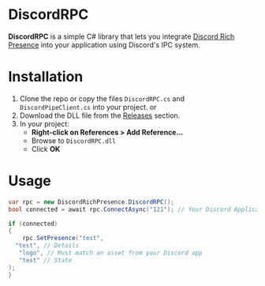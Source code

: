 # DiscordRPC
**DiscordRPC** is a simple C# library that lets you integrate [Discord Rich Presence](https://discord.com/developers/docs/rich-presence/how-to) into your application using Discord's IPC system.

# Installation
1. Clone the repo or copy the files `DiscordRPC.cs` and `DiscordPipeClient.cs` into your project.
or
1. Download the DLL file from the [Releases](https://github.com/ld8o/DiscordRPC/releases) section.
2. In your project:
   - **Right-click on References > Add Reference...**
   - Browse to `DiscordRPC.dll`
   - Click **OK**

# Usage
```csharp
var rpc = new DiscordRichPresence.DiscordRPC();
bool connected = await rpc.ConnectAsync("121"); // Your Discord Application ID

if (connected)
{
    rpc.SetPresence("test", 
  "test", // Details
   "logo", // Must match an asset from your Discord app
   "test" // State
); 
}
```
